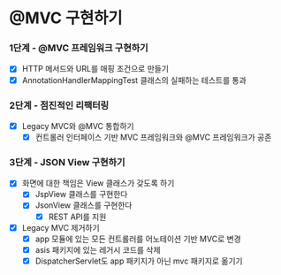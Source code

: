 # @MVC 구현하기

### 1단계 - @MVC 프레임워크 구현하기
- [x] HTTP 메서드와 URL를 매핑 조건으로 만들기
- [x] AnnotationHandlerMappingTest 클래스의 실패하는 테스트를 통과

### 2단계 -  점진적인 리팩터링
- [x] Legacy MVC와 @MVC 통합하기
  - [x] 컨트롤러 인터페이스 기반 MVC 프레임워크와 @MVC 프레임워크가 공존

### 3단계 - JSON View 구현하기
- [x] 화면에 대한 책임은 View 클래스가 갖도록 하기
  - [x] JspView 클래스를 구현한다
  - [x] JsonView 클래스를 구현한다
    -  [x] REST API를 지원
- [x] Legacy MVC 제거하기
  - [x] app 모듈에 있는 모든 컨트롤러를 어노테이션 기반 MVC로 변경
  - [x] asis 패키지에 있는 레거시 코드를 삭제
  - [x] DispatcherServlet도 app 패키지가 아닌 mvc 패키지로 옮기기
